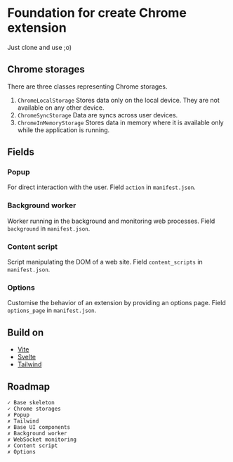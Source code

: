 # Foundation for create Chrome extension
Just clone and use ;o)

## Chrome storages
There are three classes representing Chrome storages.
 1. `ChromeLocalStorage`
    Stores data only on the local device. They are not available on any other device.
 2. `ChromeSyncStorage`
    Data are syncs across user devices.
 3. `ChromeInMemoryStorage`
   Stores data in memory where it is available only while the application is running.


## Fields

### Popup
For direct interaction with the user.
Field `action` in `manifest.json`.

### Background worker
Worker running in the background and monitoring web processes.
Field `background` in `manifest.json`.

### Content script
Script manipulating the DOM of a web site.
Field `content_scripts` in `manifest.json`.

### Options
Customise the behavior of an extension by providing an options page.
Field `options_page` in `manifest.json`.


## Build on
 - [Vite](https://vitejs.dev/)
 - [Svelte](https://svelte.dev/)
 - [Tailwind](https://tailwindcss.com/)

## Roadmap
    ✓ Base skeleton
    ✓ Chrome storages
    ✗ Popup
    ✗ Tailwind
    ✗ Base UI components
    ✗ Background worker
    ✗ WebSocket monitoring
    ✗ Content script
    ✗ Options
